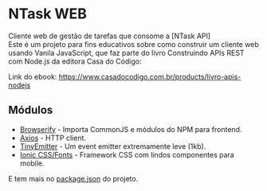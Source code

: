 # NTask WEB

Cliente web de gestão de tarefas que consome a [NTask API]  
Este é um projeto para fins educativos sobre como construir um cliente web usando Vanila JavaScript, que faz parte do livro Construindo APIs REST com Node.js da editora Casa do Código:

Link do ebook: https://www.casadocodigo.com.br/products/livro-apis-nodejs

## Módulos

- [Browserify](https://browserify.org) - Importa CommonJS e módulos do NPM para frontend.
- [Axios](https://www.npmjs.com/package/axios) - HTTP client.
- [TinyEmitter](https://www.npmjs.com/package/tiny-emitter) - Um event emitter extremamente leve (1kb).
- [Ionic CSS/Fonts](https://ionicframework.com) - Framework CSS com lindos componentes para mobile.

E tem mais no [package.json](https://github.com/caio-ribeiro-pereira/ntask-web/blob/master/package.json) do projeto.
